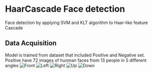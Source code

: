 # HaarCascade Face detection
 Face detection by applying SVM and KLT algorithm to Haar-like feature Cascade
## Data Acquisition
Model is trained from dataset that included Positive and Negative set. Positive have 72 images of hunman faces from 13 people in 5 different angles
![Front](https://github.com/HuyNNQ-127/HaarCascade-Face-detection/blob/main/assets/khanhduong0.png) ![Left](https://github.com/HuyNNQ-127/HaarCascade-Face-detection/blob/main/assets/khanhduong1.png) ![Right](https://github.com/HuyNNQ-127/HaarCascade-Face-detection/blob/main/assets/khanhduong2.png) ![Up](https://github.com/HuyNNQ-127/HaarCascade-Face-detection/blob/main/assets/khanhduong3.png) ![Down](https://github.com/HuyNNQ-127/HaarCascade-Face-detection/blob/main/assets/khanhduong4.png)
